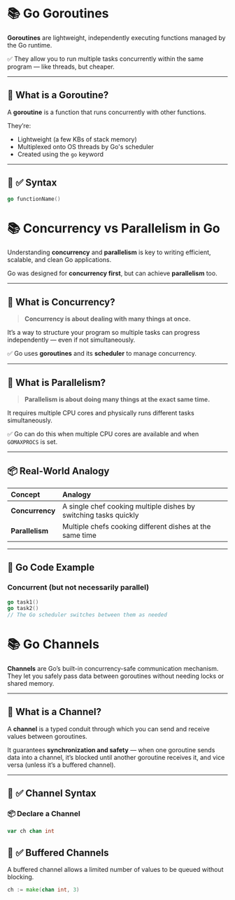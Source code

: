 # 📚 Go Goroutines

**Goroutines** are lightweight, independently executing functions managed by the Go runtime.

✅ They allow you to run multiple tasks concurrently within the same program — like threads, but cheaper.

---

## 📖 What is a Goroutine?

A **goroutine** is a function that runs concurrently with other functions.

They’re:
- Lightweight (a few KBs of stack memory)
- Multiplexed onto OS threads by Go's scheduler
- Created using the `go` keyword

---

## 📖 ✅ Syntax

```go
go functionName()
```

# 📚 Concurrency vs Parallelism in Go

Understanding **concurrency** and **parallelism** is key to writing efficient, scalable, and clean Go applications.

Go was designed for **concurrency first**, but can achieve **parallelism** too.

---

## 📖 What is Concurrency?

> **Concurrency is about dealing with many things at once.**

It’s a way to structure your program so multiple tasks can progress independently — even if not simultaneously.

✅ Go uses **goroutines** and its **scheduler** to manage concurrency.

---

## 📖 What is Parallelism?

> **Parallelism is about doing many things at the exact same time.**

It requires multiple CPU cores and physically runs different tasks simultaneously.

✅ Go can do this when multiple CPU cores are available and when `GOMAXPROCS` is set.

---

## 📦 Real-World Analogy

| Concept      | Analogy                                                 |
|:---------------|:----------------------------------------------------------|
| **Concurrency** | A single chef cooking multiple dishes by switching tasks quickly |
| **Parallelism** | Multiple chefs cooking different dishes at the same time |

---

## 📖 Go Code Example

### Concurrent (but not necessarily parallel)

```go
go task1()
go task2()
// The Go scheduler switches between them as needed
```

# 📚 Go Channels

**Channels** are Go’s built-in concurrency-safe communication mechanism.  
They let you safely pass data between goroutines without needing locks or shared memory.

---

## 📖 What is a Channel?

A **channel** is a typed conduit through which you can send and receive values between goroutines.

It guarantees **synchronization and safety** — when one goroutine sends data into a channel, it’s blocked until another goroutine receives it, and vice versa (unless it’s a buffered channel).

---

## 📖 ✅ Channel Syntax  

### 📦 Declare a Channel  

```go
var ch chan int
```

## 📖 ✅ Buffered Channels
A buffered channel allows a limited number of values to be queued without blocking.
```go
ch := make(chan int, 3)
```
